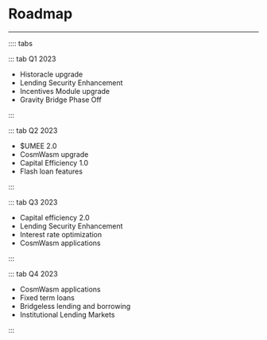 # Roadmap

****
:::: tabs

::: tab Q1 2023

- Historacle upgrade
- Lending Security Enhancement
- Incentives Module upgrade
- Gravity Bridge Phase Off

:::

::: tab Q2 2023

- $UMEE 2.0
- CosmWasm upgrade
- Capital Efficiency 1.0
- Flash loan features

:::

::: tab Q3 2023

- Capital efficiency 2.0 
- Lending Security Enhancement 
- Interest rate optimization 
- CosmWasm applications

:::

::: tab Q4 2023

- CosmWasm applications
- Fixed term loans
- Bridgeless lending and borrowing
- Institutional Lending Markets

:::
